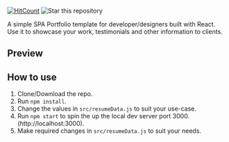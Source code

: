 [![HitCount](http://hits.dwyl.io/krystalxx2/React-Portfolio.svg)](http://hits.dwyl.io/krystalxx2/React-Portfolio)
![Star this repository](https://img.shields.io/github/stars/krystalxx2/React-Portfolio?style=social)


A simple SPA Portfolio template for developer/designers built with React. Use it to showcase your work, testimonials and other information to clients.

## Preview
<!-- ![Preview](https://images/Screen%20Shot%202022-05-24%20at%209.21.47%20PM.png) -->

## How to use
1. Clone/Download the repo.
2. Run  ``` npm install ```.
3. Change the values in ```src/resumeData.js``` to suit your use-case.
4. Run ```npm start``` to spin the up the local dev server port 3000.(http://localhost:3000).
5. Make required changes in ```src/resumeData.js``` to suit your needs.

